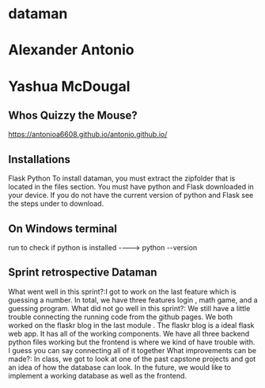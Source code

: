 # dataman
# Alexander Antonio 
# Yashua McDougal

Whos Quizzy the Mouse?
-------------------
https://antonioa6608.github.io/antonio.github.io/

Installations
---------------------
Flask 
Python 
To install dataman, you must extract the zipfolder that is located in the files section. You must have python and Flask downloaded in your device. If you do not have the current version of python and Flask see the steps under to download. 

On Windows terminal 
--------------------
run to check if python is installed ---->      python --version 

Sprint retrospective  Dataman
------------------------------
What went well in this sprint?:I got to work on the last feature which is  guessing a number. In total, we have three features login , math game, and a guessing program. 
What did not go well in this sprint?: We still have a little trouble connecting the running  code from the github pages. We both worked on the flaskr blog in the last module . The flaskr blog is a ideal flask web app. It has all of the working components. We have all three backend python files working but the frontend is where we kind of have trouble with. I guess you can say connecting all of it  together 
What improvements can be made?: In class, we got to look at one of the past capstone projects and got an idea of how the database can look. In the future, we would like to implement a working database as well as the frontend. 






